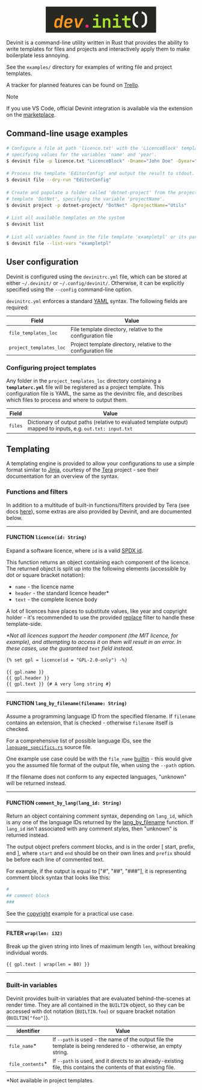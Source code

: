 <p align=center>
    <img src="resources/logo.svg" height=70>
</p>

Devinit is a command-line utility written in Rust that provides the ability to write templates for files and projects and interactively apply them to
make boilerplate less annoying.

See the `examples/` directory for examples of writing file and project templates.

A tracker for planned features can be found on [Trello](https://trello.com/b/QkX7i1P1/devinit).

> [!NOTE]
> If you use VS Code, official Devinit integration is available via the extension on the
> [marketplace](https://marketplace.visualstudio.com/items?itemName=jack-bennett.devinit-vsc).


## Command-line usage examples

```bash
# Configure a file at path 'licence.txt' with the 'LicenceBlock' template,
# specifying values for the variables 'name' and 'year'.
$ devinit file -p licence.txt "LicenceBlock" -Dname="John Doe" -Dyear="2024"

# Process the template 'EditorConfig' and output the result to stdout.
$ devinit file --dry-run "EditorConfig"

# Create and populate a folder called 'dotnet-project' from the project
# template 'DotNet', specifying the variable 'projectName'.
$ devinit project -p dotnet-project/ "DotNet" -DprojectName="Utils"

# List all available templates on the system
$ devinit list

# List all variables found in the file template 'exampletpl' or its parents
$ devinit file --list-vars "exampletpl"
```


## User configuration

Devinit is configured using the `devinitrc.yml` file, which can be stored at either `~/.devinit/` or `~/.config/devinit/`. Otherwise, it can be
explicitly specified using the `--config` command-line option.

`devinitrc.yml` enforces a standard [YAML](https://yaml.org/) syntax. The following fields are required:

| Field                   | Value                                                          |
|-------------------------|----------------------------------------------------------------|
| `file_templates_loc`    | File template directory, relative to the configuration file    |
| `project_templates_loc` | Project template directory, relative to the configuration file |


### Configuring project templates

Any folder in the `project_templates_loc` directory containing a **`templaterc.yml`** file will be registered as a project template. This
configuration file is YAML, the same as the devinitrc file, and describes which files to process and where to output them.

| Field   | Value                                                                                                          |
|---------|----------------------------------------------------------------------------------------------------------------|
| `files` | Dictionary of output paths (relative to evaluated template output) mapped to inputs, e.g. `out.txt: input.txt` |


## Templating

A templating engine is provided to allow your configurations to use a simple format similar to [Jinja](https://jinja.palletsprojects.com/en/3.1.x/),
courtesy of the [Tera](https://keats.github.io/tera/) project - see their documentation for an overview of the syntax.


### Functions and filters

In addition to a multitude of built-in functions/filters provided by Tera (see docs [here](https://keats.github.io/tera/docs/#built-ins)), some extras
are also provided by Devinit, and are documented below.

---

#### FUNCTION `licence(id: String)`

Expand a software licence, where `id` is a valid [SPDX id](https://spdx.org/licenses/).

This function returns an object containing each component of the licence. The returned object is split up into the following elements (accessible by
dot or square bracket notation):
 - `name` - the licence name
 - `header` - the standard licence header\*
 - `text` - the complete licence body

A lot of licences have places to substitute values, like year and copyright holder - it's recommended to use the provided
[replace](https://keats.github.io/tera/docs/#replace) filter to handle these template-side.

*\*Not all licences support the header component (the MIT licence, for example), and attempting to access it on them will result in an error. In these
cases, use the guaranteed `text` field instead.*

```jinja
{% set gpl = licence(id = "GPL-2.0-only") -%}

{{ gpl.name }}
{{ gpl.header }}
{{ gpl.text }} {# A very long string #}
```

---

#### FUNCTION `lang_by_filename(filename: String)`

Assume a programming language ID from the specified filename. If `filename` contains an extension, that is checked - otherwise `filename` itself is
checked.

For a comprehensive list of possible language IDs, see the [`language_specifics.rs`](src/templater/language_specifics.rs) source file.

One example use case could be with the `file_name` [builtin](#built-in-variables) - this would give you the assumed file format of the output file,
when using the `--path` option.

If the filename does not conform to any expected languages, "unknown" will be returned instead.

---

#### FUNCTION `comment_by_lang(lang_id: String)`

Return an object containing comment syntax, depending on `lang_id`, which is any one of the language IDs returned by the
[lang_by_filename](#function-lang_by_filenamefilename-string) function. If `lang_id` isn't associated with any comment styles, then "unknown" is
returned instead.

The output object prefers comment blocks, and is in the order [ start, prefix, end ], where `start` and `end` should be on their own lines and
`prefix` should be before each line of commented text.

For example, if the output is equal to ["#", "##", "###"], it is representing comment block syntax that looks like this:
```py
#
## comment block
###
```

See the [copyright](examples/templates/file/copyright) example for a practical use case.

---

#### FILTER `wrap(len: i32)`

Break up the given string into lines of maximum length `len`, without breaking individual words.

```jinja
{{ gpl.text | wrap(len = 80) }}
```

---


### Built-in variables

Devinit provides built-in variables that are evaluated behind-the-scenes at render time. They are all contained in the `BUILTIN` object, so they
can be accessed with dot notation (`BUILTIN.foo`) or square bracket notation (`BUILTIN["foo"]`).


| identifier       | Value                                                                                                              |
|------------------|--------------------------------------------------------------------------------------------------------------------|
| `file_name`*     | If `--path` is used - the name of the output file the template is being rendered to - otherwise, an empty string.  |
| `file_contents`* | If `--path` is used, and it directs to an already-existing file, this contains the contents of that existing file. |

\*Not available in project templates.
